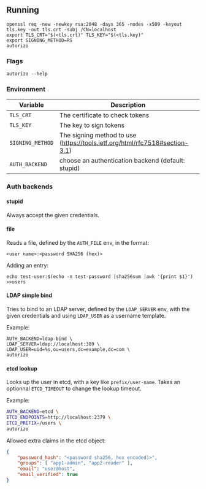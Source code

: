 ## Running

```
openssl req -new -newkey rsa:2048 -days 365 -nodes -x509 -keyout tls.key -out tls.crt -subj /CN=localhost
export TLS_CRT="$(<tls.crt)" TLS_KEY="$(<tls.key)"
export SIGNING_METHOD=RS
autorizo
```

### Flags

```
autorizo --help
```

### Environment

| Variable         | Description
| ---------------- | ------------------------------------------------
| `TLS_CRT`        | The certificate to check tokens
| `TLS_KEY`        | The key to sign tokens
| `SIGNING_METHOD` | The signing method to use (https://tools.ietf.org/html/rfc7518#section-3.1)
| `AUTH_BACKEND`   | choose an authentication backend (default: stupid)

### Auth backends

#### stupid

Always accept the given credentials.

#### file

Reads a file, defined by the `AUTH_FILE` env, in the format:

```
<user name>:<password SHA256 (hex)>
```

Adding an entry:

```
echo test-user:$(echo -n test-password |sha256sum |awk '{print $1}') >>users
```

#### LDAP simple bind

Tries to bind to an LDAP server, defined by the `LDAP_SERVER` env, with the given credentials and using `LDAP_USER`
as a username template.

Example:
```
AUTH_BACKEND=ldap-bind \
LDAP_SERVER=ldap://localhost:389 \
LDAP_USER=uid=%s,ou=users,dc=example,dc=com \
autorizo
```

#### etcd lookup

Looks up the user in etcd, with a key like `prefix/user-name`. Takes an optionnal `ETCD_TIMEOUT` to change the lookup timeout.

Example:
```sh
AUTH_BACKEND=etcd \
ETCD_ENDPOINTS=http://localhost:2379 \
ETCD_PREFIX=/users \
autorizo
```

Allowed extra claims in the etcd object:
```json
{
    "password_hash": "<password sha256, hex encoded)>",
    "groups": [ "app1-admin", "app2-reader" ],
    "email": "user@host",
    "email_verified": true
}
```

